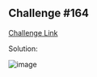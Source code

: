 ## Challenge #164

[Challenge Link](https://community.alteryx.com/t5/Weekly-Challenge/Challenge-164-Retail-Therapy/td-p/414754)

Solution:

![image](https://user-images.githubusercontent.com/29754057/113469972-7929df00-946f-11eb-8c65-e0f8261768cb.png)

